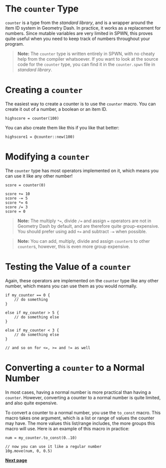 # The `counter` Type

`counter` is a type from the _standard library_, and is a wrapper around the item ID system in Geometry Dash. In practice, it works as a replacement for numbers. Since mutable variables are very limited in SPWN, this proves quite useful when you need to keep track of numbers throughout your program.

> **Note:** The `counter` type is written entirely in SPWN, with no cheaty help from the compiler whatsoever. If you want to look at the source code for the `counter` type, you can find it in the `counter.spwn` file in _standard library_.

# Creating a `counter`

The easiest way to create a counter is to use the `counter` macro. You can create it out of a number, a boolean or an item ID.

```spwn
highscore = counter(100)
```

You can also create them like this if you like that better:

```spwn
highscore1 = @counter::new(100)

```

# Modifying a `counter`

The `counter` type has most operators implemented on it, which means you can use it like any other number!

```spwn
score = counter(0)

score += 10
score -= 5
score *= 6
score /= 3
score = 0
```

> **Note:** The multiply `*=`, divide `/=` and assign `=` operators are not in Geometry Dash by default, and are therefore quite group-expensive. You should prefer using add `+=` and subtract `-=` when possible.

> **Note:** You can add, multiply, divide and assign `counter`s to other `counter`s, however, this is even more group expensive.

# Testing the Value of a `counter`

Again, these operators are implemented on the `counter` type like any other number, which means you can use them as you would normally.

```spwn
if my_counter == 0 {
    // do something
}

else if my_counter > 5 {
    // do something else
}

else if my_counter < 3 {
    // do something else
}

// and so on for <=, >= and != as well

```

# Converting a `counter` to a Normal Number

In most cases, having a normal number is more practical than having a `counter`. However, converting a counter to a normal number is quite limited, and also quite expensive.

To convert a counter to a normal number, you use the `to_const` macro. This macro takes one argument, which is a list or range of values the counter may have. The more values this list/range includes, the more groups this macro will use. Here is an example of this macro in practice:

```spwn
num = my_counter.to_const(0..10)

// now you can use it like a regular number
10g.move(num, 0, 0.5)
```

[**Next page**](triggerlanguage/6libraries.md)
